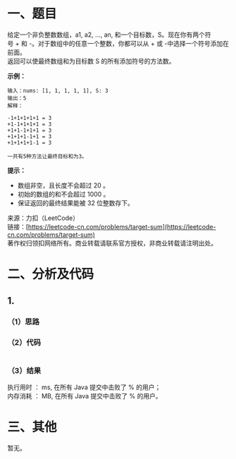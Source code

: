 # 一、题目
给定一个非负整数数组，a1, a2, ..., an, 和一个目标数，S。现在你有两个符号 + 和 -。对于数组中的任意一个整数，你都可以从 + 或 -中选择一个符号添加在前面。   
返回可以使最终数组和为目标数 S 的所有添加符号的方法数。    
   
**示例：**   
```
输入：nums: [1, 1, 1, 1, 1], S: 3
输出：5
解释：

-1+1+1+1+1 = 3
+1-1+1+1+1 = 3
+1+1-1+1+1 = 3
+1+1+1-1+1 = 3
+1+1+1+1-1 = 3

一共有5种方法让最终目标和为3。
```

**提示：**
- 数组非空，且长度不会超过 20 。
- 初始的数组的和不会超过 1000 。
- 保证返回的最终结果能被 32 位整数存下。
   
来源：力扣（LeetCode）   
链接：[https://leetcode-cn.com/problems/target-sum](https://leetcode-cn.com/problems/target-sum)   
著作权归领扣网络所有。商业转载请联系官方授权，非商业转载请注明出处。   
# 二、分析及代码    
## 1. 
### （1）思路 
### （2）代码  
```Java


```
### （3）结果
执行用时 ： ms, 在所有 Java 提交中击败了 % 的用户；  
内存消耗 ： MB, 在所有 Java 提交中击败了 % 的用户。  
# 三、其他
暂无。   
